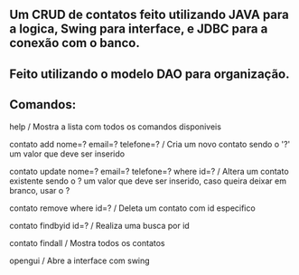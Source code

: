 ## Um CRUD de contatos feito utilizando JAVA para a logica, Swing para interface, e JDBC para a conexão com o banco.
## Feito utilizando o modelo DAO para organização.

## Comandos:
help                                                    / Mostra a lista com todos os comandos disponiveis

contato add nome=? email=? telefone=?                   / Cria um novo contato sendo o '?' um valor que deve ser inserido 
                            
contato update nome=? email=? telefone=? where id=?     / Altera um contato existente sendo o ? um valor que deve ser inserido, caso queira deixar em branco, usar o ? 
                            
contato remove where id=?                               / Deleta um contato com id especifico
                            
contato findbyid id=?                                   / Realiza uma busca por id
                            
contato findall                                         / Mostra todos os contatos

opengui                                                 / Abre a interface com swing
